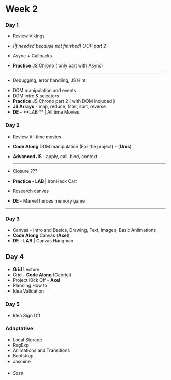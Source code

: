 # Week 2



### Day 1

- Review Vikings

- *(If needed because not finished) OOP part 2*

- Async + Callbacks

- **Practice** JS Chrono ( only part with Async)

  ---------------

* Debugging, error handling,  JS Hint

- DOM manipulation and events
- DOM intro & selectors
- **Practice** JS Chrono part 2 ( with DOM included )
- **JS Arrays** - map, reduce, filter, sort, reverse
- **DE**  - **LAB ** | All time Movies



### Day 2

- Review All time movies

- **Code Along** DOM manipulation (For the project) - (**Uros**)

- **Advanced JS** - apply, call, bind, context

  ---------------

  

- Closure  ???

- **Practice - LAB** | IronHack Cart

- Research canvas

- **DE** - Marvel heroes memory game



----------



### Day 3 

- Canvas - Intro and Basics, Drawing, Text, Images, Basic Aniimations
- **Code Along** Canvas (**Axel**)
- **DE**  - **LAB** | Canvas Hangman



## Day 4

- **Grid** Lecture
- Grid -  **Code Along** (Gabriel)
- Project Kick Off - **Axel**
- Planning How to
- Idea Validation 



### Day 5 

- Idea Sign Off



### Adaptative



- Local Storage
- RegExp
- Animations and Transitions
- Bootstrap
- Jasmine
- ###### Sass